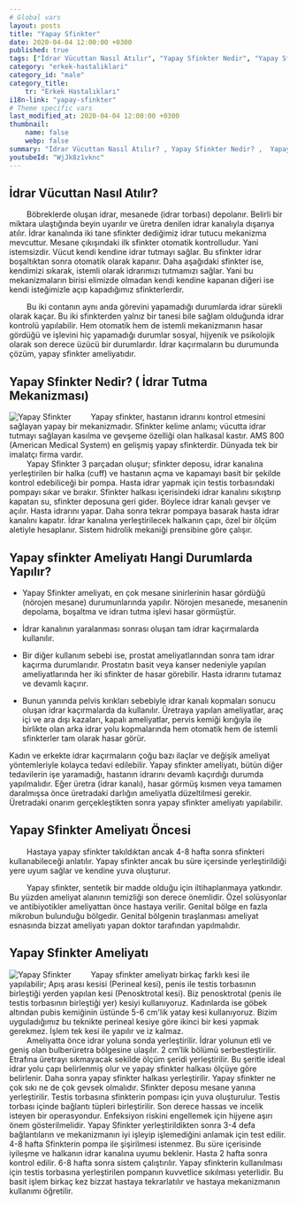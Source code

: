 ```yaml
---
# Global vars
layout: posts
title: "Yapay Sfinkter"
date: 2020-04-04 12:00:00 +0300
published: true
tags: ["İdrar Vücuttan Nasıl Atılır", "Yapay Sfinkter Nedir", "Yapay Sfinkter" , "Yapay Sfinkter Ameliyatı Ne Zaman Yapılır", "Yapay Sfinkter Ameliyatı", "Tam idrar kaçırma", "Erkekte idrar kaçırma", "İdrar tutamama", "Yapay sfinkter ameliyat sonrası" , "Yapay Sfinkter ne zaman takılır", "Yapay Sfinkter nasıl takılır", "Yapay Sfinkter ameliyat öncesi", "Yapay Sfinkter zararlı mı", "Yapay Sfinkter ameliyatı nasıl yapılır" , "Sfinkter nedir"]
category: "erkek-hastaliklari"
category_id: "male"
category_title:
    tr: "Erkek Hastalıkları"
i18n-link: "yapay-sfinkter"
# Theme specific vars
last_modified_at: 2020-04-04 12:00:00 +0300
thumbnail:
    name: false
    webp: false
summary: "İdrar Vücuttan Nasıl Atılır? , Yapay Sfinkter Nedir? ,  Yapay sfinkter Ameliyatı Hangi Durumlarda Yapılır?, Yapay Sfinkter Ameliyatı, Tam idrar kaçırma, Erkekte idrar kaçırma, İdrar tutamama, Yapay Sfinkter ücreti, Yapay Sfinkter ne zaman takılır?, Yapay Sfinkter nasıl takılır? , Yapay Sfinkter ameliyat öncesi , Yapay Sfinkter zararlı mı, Yapay Sfinkter ameliyat sonrası , Yapay Sfinkter ameliyatı nasıl yapılır ? "
youtubeId: "WjJk8z1vknc"
---
```


## İdrar Vücuttan Nasıl Atılır?

&nbsp;&nbsp;&nbsp;&nbsp;&nbsp;&nbsp;&nbsp;&nbsp;Böbreklerde oluşan idrar, mesanede (idrar torbası) depolanır. Belirli bir miktara ulaştığında beyin uyarılır ve üretra denilen idrar kanalıyla dışarıya atılır. İdrar kanalında iki tane sfinkter dediğimiz idrar tutucu mekanizma mevcuttur. Mesane çıkışındaki ilk sfinkter otomatik kontrolludur. Yani istemsizdir. Vücut kendi kendine idrar tutmayı sağlar. Bu sfinkter idrar boşaltıktan sonra otomatik olarak kapanır. Daha aşağıdaki sfinkter ise, kendimizi sıkarak, istemli olarak idrarımızı tutmamızı sağlar. Yani bu mekanizmaların birisi elimizde olmadan kendi kendine kapanan diğeri ise kendi isteğimizle açıp kapadığımız sfinkterlerdir.

&nbsp;&nbsp;&nbsp;&nbsp;&nbsp;&nbsp;&nbsp;&nbsp;Bu iki contanın aynı anda görevini yapamadığı durumlarda idrar sürekli olarak kaçar. Bu iki sfinkterden yalnız bir tanesi bile sağlam olduğunda idrar kontrolü yapılabilir. Hem otomatik hem de istemli mekanizmanın hasar gördüğü ve işlevini hiç yapamadığı durumlar sosyal, hijyenik ve psikolojik olarak son derece üzücü bir durumlardır. İdrar kaçırmaların bu durumunda çözüm, yapay sfinkter ameliyatıdır.

## Yapay Sfinkter Nedir? ( İdrar Tutma Mekanizması)

![Yapay Sfinkter](/assets/img/yapaysfinkter.jpeg)
&nbsp;&nbsp;&nbsp;&nbsp;&nbsp;&nbsp;&nbsp;&nbsp;Yapay sfinkter, hastanın idrarını kontrol etmesini sağlayan yapay bir mekanizmadır. Sfinkter kelime anlamı; vücutta idrar tutmayı sağlayan kasılma ve gevşeme özelliği olan halkasal kastır. AMS 800 (American Medical System) en gelişmiş yapay sfinkterdir. Dünyada tek bir imalatçı firma vardır.  
​&nbsp;&nbsp;&nbsp;&nbsp;&nbsp;&nbsp;&nbsp;&nbsp;Yapay Sfinkter 3 parçadan oluşur; sfinkter deposu, idrar kanalına yerleştirilen bir halka (cuff) ve hastanın açma ve kapamayı basit bir şekilde kontrol edebiliceği bir pompa. Hasta idrar yapmak için testis torbasındaki pompayı sıkar ve bırakır. Sfinkter halkası içerisindeki idrar kanalını sıkıştırıp kapatan su, sfinkter deposuna geri gider. Böylece idrar kanalı gevşer ve açılır. Hasta idrarını yapar. Daha sonra tekrar pompaya basarak hasta idrar kanalını kapatır. İdrar kanalına yerleştirilecek halkanın çapı, özel bir ölçüm aletiyle hesaplanır. Sistem hidrolik mekaniği prensibine göre çalışır.

## Yapay sfinkter Ameliyatı Hangi Durumlarda Yapılır?

+ Yapay Sfinkter ameliyatı, en çok mesane sinirlerinin hasar gördüğü (nörojen mesane) durumunlarında yapılır. Nörojen mesanede, mesanenin depolama, boşaltma ve idrarı tutma işlevi hasar görmüştür.

+ İdrar kanalının yaralanması sonrası oluşan tam idrar kaçırmalarda kullanılır.

+ Bir diğer kullanım sebebi ise, prostat ameliyatlarından sonra tam idrar kaçırma durumlarıdır. Prostatın basit veya kanser nedeniyle yapılan ameliyatlarında her iki sfinkter de hasar görebilir. Hasta idrarını tutamaz ve devamlı kaçırır.

+ Bunun yanında pelvis kırıkları sebebiyle idrar kanalı kopmaları sonucu oluşan idrar kaçırmalarda da kullanılır. Üretraya yapılan ameliyatlar, araç içi ve ara dışı kazaları, kapalı ameliyatlar, pervis kemiği kırığıyla ile birlikte olan arka idrar yolu kopmalarında hem otomatik hem de istemli sfinkterler tam olarak hasar görür.

Kadın ve erkekte idrar kaçırmaların çoğu bazı ilaçlar ve değişik ameliyat yöntemleriyle kolayca tedavi edilebilir. Yapay sfinkter ameliyatı, bütün diğer tedavilerin işe yaramadığı, hastanın idrarını devamlı kaçırdığı durumda yapılmalıdır. Eğer üretra (idrar kanalı), hasar görmüş kısmen veya tamamen daralmışsa önce üretradaki darlığın ameliyatla düzeltilmesi gerekir. Üretradaki onarım gerçekleştikten sonra yapay sfinkter ameliyatı yapılabilir.

## Yapay Sfinkter Ameliyatı Öncesi

&nbsp;&nbsp;&nbsp;&nbsp;&nbsp;&nbsp;&nbsp;&nbsp;Hastaya yapay sfinkter takıldıktan ancak 4-8 hafta sonra sfinkteri kullanabileceği anlatılır. Yapay sfinkter ancak bu süre içersinde yerleştirildiği yere uyum sağlar ve kendine yuva oluşturur.

​&nbsp;&nbsp;&nbsp;&nbsp;&nbsp;&nbsp;&nbsp;&nbsp;Yapay sfinkter, sentetik bir madde olduğu için iltihaplanmaya yatkındır. Bu yüzden ameliyat alanının temizliği son derece önemlidir. Özel solüsyonlar ve antibiyotikler ameliyattan önce hastaya verilir. Genital bölge en fazla mikrobun bulunduğu bölgedir. Genital bölgenin tıraşlanması ameliyat esnasında bizzat ameliyatı yapan doktor tarafından yapılmalıdır.

## Yapay Sfinkter Ameliyatı

![Yapay Sfinkter](/assets/img/yapaysfinkter.jpeg)
&nbsp;&nbsp;&nbsp;&nbsp;&nbsp;&nbsp;&nbsp;&nbsp;Yapay sfinkter ameliyatı birkaç farklı kesi ile yapılabilir; Apış arası kesisi (Perineal kesi), penis ile testis torbasının birleştiği yerden yapılan kesi (Penosktrotal kesi). Biz penosktrotal (penis ile testis torbasının birleştiği yer) kesiyi kullanıyoruz. Kadınlarda ise göbek altından pubis kemiğinin üstünde 5-6 cm'lik yatay kesi kullanıyoruz. Bizim uyguladığımız bu teknikte perineal kesiye göre ikinci bir kesi yapmak gerekmez. İşlem tek kesi ile yapılır ve iz kalmaz.  
&nbsp;&nbsp;&nbsp;&nbsp;&nbsp;&nbsp;&nbsp;&nbsp;Ameliyatta önce idrar yoluna sonda yerleştirilir. İdrar yolunun etli ve geniş olan bulberüretra bölgesine ulaşılır. 2 cm’lik bölümü serbestleştirilir. Etrafına üretrayı sıkmayacak sekilde ölçüm şeridi yerleştirilir. Bu şeritle ideal idrar yolu çapı belirlenmiş olur ve yapay sfinkter halkası ölçüye göre belirlenir. Daha sonra yapay sfinkter halkası yerleştirilir. Yapay sfinkter ne çok sıkı ne de çok gevsek olmalıdır. Sfinkter deposu mesane yanına yerleştirilir. Testis torbasına sfinkterin pompası için yuva oluşturulur. Testis torbası içinde bağlantı tüpleri birleştirilir. Son derece hassas ve incelik isteyen bir operasyondur. Enfeksiyon riskini engellemek için hijyene aşırı önem gösterilmelidir. Yapay Sfinkter yerleştirildikten sonra 3-4 defa bağlantıların ve mekanizmanın iyi işleyip işlemediğini anlamak için test edilir. 4-8 hafta Sfinkterin pompa ile şişirilmesi istenmez. Bu süre içerisinde iyileşme ve halkanın idrar kanalına uyumu beklenir. Hasta 2 hafta sonra kontrol edilir. 6-8 hafta sonra sistem çalıştırılır. Yapay sfinkterin kullanılması için testis torbasına yerleştirilen pompanın kuvvetlice sıkılması yeterlidir. Bu basit işlem birkaç kez bizzat hastaya tekrarlatılır ve hastaya mekanizmanın kullanımı öğretilir.
